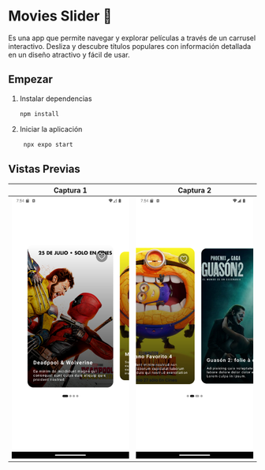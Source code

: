 # Movies Slider 🤖

Es una app que permite navegar y explorar películas a través de un carrusel interactivo. Desliza y descubre títulos populares con información detallada en un diseño atractivo y fácil de usar.

## Empezar

1. Instalar dependencias

   ```bash
   npm install
   ```

2. Iniciar la aplicación

   ```bash
    npx expo start
   ```

## Vistas Previas

| Captura 1 | Captura 2 |
|-----------|-----------|
| ![](./assets/images/previews/Screenshot_2.png) | ![](./assets/images/previews/Screenshot_1.png) |
